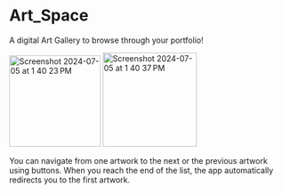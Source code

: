 # Art_Space
A digital Art Gallery to browse through your portfolio!


<img width="164" alt="Screenshot 2024-07-05 at 1 40 23 PM" src="https://github.com/UjjwalKaur/Art_Space/assets/75835619/b166c8ef-5417-4a09-b531-6c5cb67814b3">

<img width="169" alt="Screenshot 2024-07-05 at 1 40 37 PM" src="https://github.com/UjjwalKaur/Art_Space/assets/75835619/f8fb48d0-65ec-4823-ad83-34813d355fdf">

You can navigate from one artwork to the next or the previous artwork using buttons. When you reach the end of the list, the app automatically redirects you to the first artwork. 
